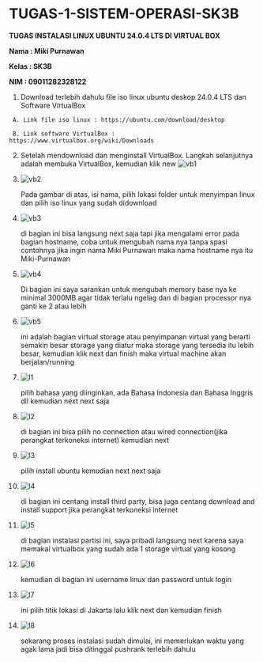 # TUGAS-1-SISTEM-OPERASI-SK3B

  **TUGAS INSTALASI LINUX UBUNTU 24.0.4 LTS DI VIRTUAL BOX**
  
  **Nama : Miki Purnawan**
  
  **Kelas : SK3B**
  
  **NIM : 09011282328122**

  1.   Download terlebih dahulu file iso linux ubuntu deskop 24.0.4 LTS dan Software VirtualBox

     A. Link file iso linux : https://ubuntu.com/download/desktop

     B. Link software VirtualBox : https://www.virtualbox.org/wiki/Downloads

  2. Setelah mendownload dan menginstall VirtualBox. Langkah selanjutnya adalah membuka VirtualBox, kemudian klik new
     ![vb1](https://github.com/user-attachments/assets/fe65780e-eb0f-4052-b867-ee66c864cce3)

  3. ![vb2](https://github.com/user-attachments/assets/3b3910b1-6411-46b0-805f-a85357169c49)

     Pada gambar di atas, isi nama, pilih lokasi folder untuk menyimpan linux dan pilih iso linux yang sudah didownload

  4. ![vb3](https://github.com/user-attachments/assets/66dd4505-fa3e-4872-b783-7bf3b7fa0fd4)

     di bagian ini bisa langsung next saja tapi jika mengalami error pada bagian hostname, coba untuk mengubah nama nya tanpa spasi contohnya jika ingin nama Miki Purnawan maka nama hostname nya itu Miki-Purnawan

  5. ![vb4](https://github.com/user-attachments/assets/4e9fce31-266f-4fb9-bf48-5f1ba27d13ca)

     Di bagian ini saya sarankan untuk mengubah memory base nya ke minimal 3000MB agar tidak terlalu ngelag dan di bagian processor nya ganti ke 2 atau lebih

  6. ![vb5](https://github.com/user-attachments/assets/1e502457-cf86-4199-8f62-10cfa3c8ff5d)

     ini adalah bagian virtual storage atau penyimpanan virtual yang berarti semakin besar storage yang diatur maka storage yang tersedia itu lebih besar, kemudian klik next dan finish maka virtual machine akan berjalan/running

  7. ![l1](https://github.com/user-attachments/assets/19337cd8-13c0-4010-b709-92177b361f78)

     pilih bahasa yang diinginkan, ada Bahasa Indonesia dan Bahasa Inggris dll kemudian next next saja

  8. ![l2](https://github.com/user-attachments/assets/3e343395-2991-44b5-97f8-2f8c48edcaf1)

     di bagian ini bisa pilih no connection atau wired connection(jika perangkat terkoneksi internet) kemudian next
     
  9. ![l3](https://github.com/user-attachments/assets/38ff7b1d-0429-4083-8963-e475578f3092)

      pilih install ubuntu kemudian next next saja

  10. ![l4](https://github.com/user-attachments/assets/f669f54c-5545-47a5-8b25-0a482e0c4f9a)

      di bagian ini centang install third party, bisa juga centang download and install support jika perangkat terkoneksi internet
      
  11. ![l5](https://github.com/user-attachments/assets/404c2dce-815e-4310-a7fd-fc10d0c079be)

      di bagian instalasi partisi ini, saya pribadi langsung next karena saya memakai virtualbox yang sudah ada 1 storage virtual yang kosong
      
  12. ![l6](https://github.com/user-attachments/assets/de345947-ee05-4abb-bedb-b4f1c7ec43b5)

      kemudian di bagian ini username linux dan password untuk login
      
  13. ![l7](https://github.com/user-attachments/assets/3e4204b0-aeaa-4e71-bdc9-7bfefe1dccdd)

      ini pilih titik lokasi di Jakarta lalu klik next dan kemudian finish
      
  14. ![l8](https://github.com/user-attachments/assets/076d9408-1c9a-46f9-bd70-3165bf5aea3b)

      sekarang proses instalasi sudah dimulai, ini memerlukan waktu yang agak lama jadi bisa ditinggal pushrank terlebih dahulu 



  
